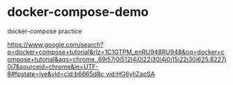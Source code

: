 # docker-compose-demo
docker-compose practice

https://www.google.com/search?q=docker+compose+tutorial&rlz=1C1GTPM_enRU948RU948&oq=docker+compose+tutorial&aqs=chrome..69i57j0i512l4j0i22i30l4j0i15i22i30i625.8227j0j7&sourceid=chrome&ie=UTF-8#fpstate=ive&vld=cid:b6665d8c,vid:HG6yIjZapSA
